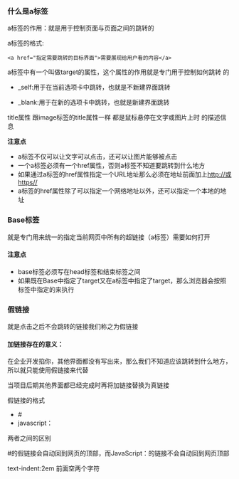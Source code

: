 ### 什么是a标签

a标签的作用：就是用于控制页面与页面之间的跳转的

a标签的格式:

```
<a href="指定需要跳转的目标界面">需要展现给用户看的内容</a>
```

a标签中有一个叫做target的属性，这个属性的作用就是专门用于控制如何跳转 的

* \_self:用于在当前选项卡中跳转，也就是不新建界面跳转

* \_blank:用于在新的选项卡中跳转，也就是新建界面跳转

title属性  跟image标签的title属性一样   都是鼠标悬停在文字或图片上时 的描述信息

**注意点**

* a标签不仅可以让文字可以点击，还可以让图片能够被点击
* 一个a标签必须有一个href属性，否则a标签不知道要跳转到什么地方
* 如果通过a标签的href属性指定一个URL地址那么必须在地址前面加上[http://或https//](http://或https//)
* a标签的href属性除了可以指定一个网络地址以外，还可以指定一个本地的地址

### Base标签

就是专门用来统一的指定当前网页中所有的超链接（a标签）需要如何打开

#### 注意点

* base标签必须写在head标签和结束标签之间
* 如果既在Base中指定了target又在a标签中指定了target，那么浏览器会按照标签中指定的来执行

### 假链接

就是点击之后不会跳转的链接我们称之为假链接

#### 加链接存在的意义：

在企业开发掐你，其他界面都没有写出来，那么我们不知道应该跳转到什么地方，所以就只能使用假链接来代替

当项目后期其他界面都已经完成时再将加链接替换为真链接

假链接的格式

* \#
* javascript：

两者之间的区别

\#的假链接会自动回到网页的顶部，而JavaScript：的链接不会自动回到网页顶部





text-indent:2em  前面空两个字符

